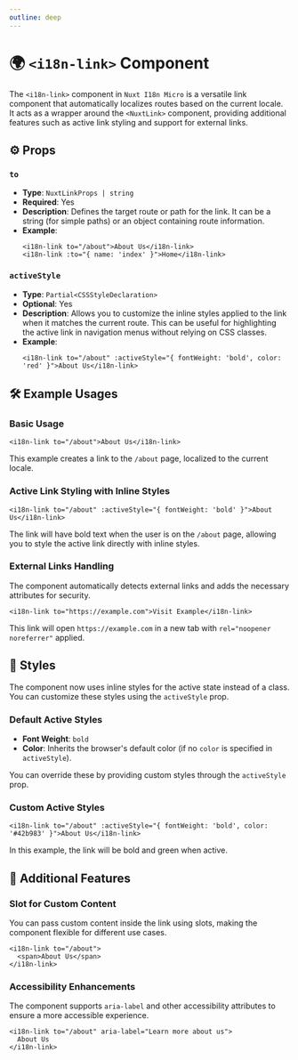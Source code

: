 ```yaml
---
outline: deep
---
```


# 🌍 `<i18n-link>` Component

The `<i18n-link>` component in `Nuxt I18n Micro` is a versatile link component that automatically localizes routes based on the current locale. It acts as a wrapper around the `<NuxtLink>` component, providing additional features such as active link styling and support for external links.

## ⚙️ Props

### `to`

- **Type**: `NuxtLinkProps | string`
- **Required**: Yes
- **Description**: Defines the target route or path for the link. It can be a string (for simple paths) or an object containing route information.
- **Example**:
  ```vue
  <i18n-link to="/about">About Us</i18n-link>
  <i18n-link :to="{ name: 'index' }">Home</i18n-link>
  ```

### `activeStyle`

- **Type**: `Partial<CSSStyleDeclaration>`
- **Optional**: Yes
- **Description**: Allows you to customize the inline styles applied to the link when it matches the current route. This can be useful for highlighting the active link in navigation menus without relying on CSS classes.
- **Example**:
  ```vue
  <i18n-link to="/about" :activeStyle="{ fontWeight: 'bold', color: 'red' }">About Us</i18n-link>
  ```

## 🛠️ Example Usages

### Basic Usage

```vue
<i18n-link to="/about">About Us</i18n-link>
```

This example creates a link to the `/about` page, localized to the current locale.

### Active Link Styling with Inline Styles

```vue
<i18n-link to="/about" :activeStyle="{ fontWeight: 'bold' }">About Us</i18n-link>
```

The link will have bold text when the user is on the `/about` page, allowing you to style the active link directly with inline styles.

### External Links Handling

The component automatically detects external links and adds the necessary attributes for security.

```vue
<i18n-link to="https://example.com">Visit Example</i18n-link>
```

This link will open `https://example.com` in a new tab with `rel="noopener noreferrer"` applied.

## 🎨 Styles

The component now uses inline styles for the active state instead of a class. You can customize these styles using the `activeStyle` prop.

### Default Active Styles

- **Font Weight**: `bold`
- **Color**: Inherits the browser's default color (if no `color` is specified in `activeStyle`).

You can override these by providing custom styles through the `activeStyle` prop.

### Custom Active Styles

```vue
<i18n-link to="/about" :activeStyle="{ fontWeight: 'bold', color: '#42b983' }">About Us</i18n-link>
```

In this example, the link will be bold and green when active.

## 🚀 Additional Features

### Slot for Custom Content

You can pass custom content inside the link using slots, making the component flexible for different use cases.

```vue
<i18n-link to="/about">
  <span>About Us</span>
</i18n-link>
```

### Accessibility Enhancements

The component supports `aria-label` and other accessibility attributes to ensure a more accessible experience.

```vue
<i18n-link to="/about" aria-label="Learn more about us">
  About Us
</i18n-link>
```
